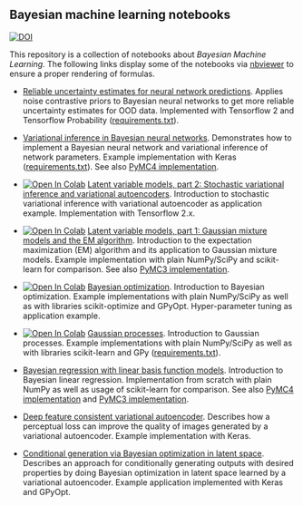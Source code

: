 ## Bayesian machine learning notebooks

[![DOI](https://zenodo.org/badge/DOI/10.5281/zenodo.4050922.svg)](https://doi.org/10.5281/zenodo.4050922)

This repository is a collection of notebooks about *Bayesian Machine Learning*. The following links display 
some of the notebooks via [nbviewer](https://nbviewer.jupyter.org/) to ensure a proper rendering of formulas.

- [Reliable uncertainty estimates for neural network predictions](https://nbviewer.jupyter.org/github/krasserm/bayesian-machine-learning/blob/dev/noise-contrastive-priors/ncp.ipynb). 
  Applies noise contrastive priors to Bayesian neural networks to get more reliable uncertainty estimates for OOD data.
  Implemented with Tensorflow 2 and Tensorflow Probability ([requirements.txt](noise-contrastive-priors/requirements.txt)).

- [Variational inference in Bayesian neural networks](https://nbviewer.jupyter.org/github/krasserm/bayesian-machine-learning/blob/dev/bayesian-neural-networks/bayesian_neural_networks.ipynb). 
  Demonstrates how to implement a Bayesian neural network and variational inference of network parameters. Example implementation 
  with Keras ([requirements.txt](bayesian-neural-networks/requirements.txt)). See also 
  [PyMC4 implementation](https://nbviewer.jupyter.org/github/krasserm/bayesian-machine-learning/blob/dev/bayesian-neural-networks/bayesian_neural_networks_pymc4.ipynb).

- [![Open In Colab](https://colab.research.google.com/assets/colab-badge.svg)](https://colab.research.google.com/github/krasserm/bayesian-machine-learning/blob/dev/latent-variable-models/latent_variable_models_part_2.ipynb)
  [Latent variable models, part 2: Stochastic variational inference and variational autoencoders](https://nbviewer.jupyter.org/github/krasserm/bayesian-machine-learning/blob/dev/latent-variable-models/latent_variable_models_part_2.ipynb). 
  Introduction to stochastic variational inference with variational autoencoder as application example. Implementation 
  with Tensorflow 2.x.

- [![Open In Colab](https://colab.research.google.com/assets/colab-badge.svg)](https://colab.research.google.com/github/krasserm/bayesian-machine-learning/blob/dev/latent-variable-models/latent_variable_models_part_1.ipynb)
  [Latent variable models, part 1: Gaussian mixture models and the EM algorithm](https://nbviewer.jupyter.org/github/krasserm/bayesian-machine-learning/blob/dev/latent-variable-models/latent_variable_models_part_1.ipynb).
  Introduction to the expectation maximization (EM) algorithm and its application to Gaussian mixture models. Example
  implementation with plain NumPy/SciPy and scikit-learn for comparison. See also 
  [PyMC3 implementation](https://nbviewer.jupyter.org/github/krasserm/bayesian-machine-learning/blob/dev/latent-variable-models/latent_variable_models_part_1_pymc3.ipynb).

- [![Open In Colab](https://colab.research.google.com/assets/colab-badge.svg)](https://colab.research.google.com/github/krasserm/bayesian-machine-learning/blob/dev/bayesian-optimization/bayesian_optimization.ipynb)
  [Bayesian optimization](https://nbviewer.jupyter.org/github/krasserm/bayesian-machine-learning/blob/dev/bayesian-optimization/bayesian_optimization.ipynb). 
  Introduction to Bayesian optimization. Example implementations with plain NumPy/SciPy as well as with libraries 
  scikit-optimize and GPyOpt. Hyper-parameter tuning as application example.  

- [![Open In Colab](https://colab.research.google.com/assets/colab-badge.svg)](https://colab.research.google.com/github/krasserm/bayesian-machine-learning/blob/dev/gaussian-processes/gaussian_processes.ipynb)
  [Gaussian processes](https://nbviewer.jupyter.org/github/krasserm/bayesian-machine-learning/blob/dev/gaussian-processes/gaussian_processes.ipynb). 
  Introduction to Gaussian processes. Example implementations with plain NumPy/SciPy as well as with libraries 
  scikit-learn and GPy ([requirements.txt](gaussian-processes/requirements.txt)). 

- [Bayesian regression with linear basis function models](https://nbviewer.jupyter.org/github/krasserm/bayesian-machine-learning/blob/dev/bayesian-linear-regression/bayesian_linear_regression.ipynb). 
  Introduction to Bayesian linear regression. Implementation from scratch with plain NumPy as well as usage of scikit-learn 
  for comparison. See also 
  [PyMC4 implementation](https://nbviewer.jupyter.org/github/krasserm/bayesian-machine-learning/blob/dev/bayesian-linear-regression/bayesian_linear_regression_pymc4.ipynb) and 
  [PyMC3 implementation](https://nbviewer.jupyter.org/github/krasserm/bayesian-machine-learning/blob/dev/bayesian-linear-regression/bayesian_linear_regression_pymc3.ipynb).

- [Deep feature consistent variational autoencoder](https://nbviewer.jupyter.org/github/krasserm/bayesian-machine-learning/blob/dev/autoencoder-applications/variational_autoencoder_dfc.ipynb). 
  Describes how a perceptual loss can improve the quality of images generated by a variational autoencoder. Example 
  implementation with Keras.  

- [Conditional generation via Bayesian optimization in latent space](https://nbviewer.jupyter.org/github/krasserm/bayesian-machine-learning/blob/dev/autoencoder-applications/variational_autoencoder_opt.ipynb). 
  Describes an approach for conditionally generating outputs with desired properties by doing Bayesian optimization in 
  latent space learned by a variational autoencoder. Example application implemented with Keras and GPyOpt.
